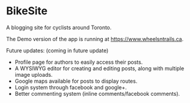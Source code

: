 # BikeSite
A blogging site for cyclists around Toronto.

The Demo version of the app is running at https://www.wheelsntrails.ca.

Future updates: (coming in future update)

- Profile page for authors to easily access their posts.
- A WYSIWYG editor for creating and editing posts, along with multiple image uploads.
- Google maps available for posts to display routes.
- Login system through facebook and google+.
- Better commenting system (inline comments/facebook comments).


